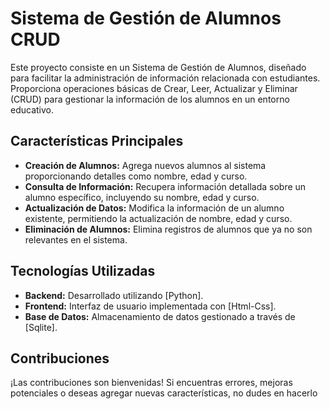 # Sistema de Gestión de Alumnos CRUD

Este proyecto consiste en un Sistema de Gestión de Alumnos, diseñado para facilitar la administración de información relacionada con estudiantes. Proporciona operaciones básicas de Crear, Leer, Actualizar y Eliminar (CRUD) para gestionar la información de los alumnos en un entorno educativo.

## Características Principales

- **Creación de Alumnos:** Agrega nuevos alumnos al sistema proporcionando detalles como nombre, edad y curso.
- **Consulta de Información:** Recupera información detallada sobre un alumno específico, incluyendo su nombre, edad y curso.
- **Actualización de Datos:** Modifica la información de un alumno existente, permitiendo la actualización de nombre, edad y curso.
- **Eliminación de Alumnos:** Elimina registros de alumnos que ya no son relevantes en el sistema.

## Tecnologías Utilizadas

- **Backend:** Desarrollado utilizando [Python].
- **Frontend:** Interfaz de usuario implementada con [Html-Css].
- **Base de Datos:** Almacenamiento de datos gestionado a través de [Sqlite].



## Contribuciones

¡Las contribuciones son bienvenidas! Si encuentras errores, mejoras potenciales o deseas agregar nuevas características, no dudes en hacerlo


